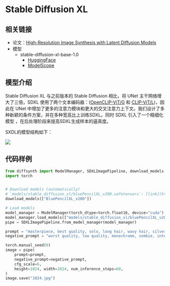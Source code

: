 # Stable Diffusion XL

## 相关链接

* 论文：[High-Resolution Image Synthesis with Latent Diffusion Models](https://arxiv.org/abs/2307.01952)
* 模型
    * stable-diffusion-xl-base-1.0
        * [HuggingFace](https://huggingface.co/stabilityai/stable-diffusion-xl-base-1.0)
        * [ModelScope](https://modelscope.cn/models/AI-ModelScope/stable-diffusion-xl-base-1.0)


## 模型介绍

Stable Diffusion XL 与之前版本的 Stable Diffusion 相比，将 UNet 主干网络增大了三倍，SDXL 使用了两个文本编码器：([OpenCLIP-ViT/G](https://github.com/mlfoundations/open_clip) 和 [CLIP-ViT/L](https://github.com/openai/CLIP/tree/main))，因此在 UNet 中增加了更多的注意力模块和更大的交叉注意力上下文。我们设计了多种新颖的条件方案，并在多种宽高比上训练SDXL。同时 SDXL 引入了一个精细化模型 ，在后处理阶段来提高SDXL生成样本的逼真度。

SXDL的模型结构如下：

![](https://github.com/user-attachments/assets/1f94bbe3-a2f4-410b-9f68-d500bf91b0f0)


## 代码样例

```python
from diffsynth import ModelManager, SDXLImagePipeline, download_models
import torch


# Download models (automatically)
# `models/stable_diffusion_xl/bluePencilXL_v200.safetensors`: [link](https://civitai.com/api/download/models/245614?type=Model&format=SafeTensor&size=pruned&fp=fp16)
download_models(["BluePencilXL_v200"])

# Load models
model_manager = ModelManager(torch_dtype=torch.float16, device="cuda")
model_manager.load_models(["models/stable_diffusion_xl/bluePencilXL_v200.safetensors"])
pipe = SDXLImagePipeline.from_model_manager(model_manager)

prompt = "masterpiece, best quality, solo, long hair, wavy hair, silver hair, blue eyes, blue dress, medium breasts, dress, underwater, air bubble, floating hair, refraction, portrait,"
negative_prompt = "worst quality, low quality, monochrome, zombie, interlocked fingers, Aissist, cleavage, nsfw,"

torch.manual_seed(0)
image = pipe(
    prompt=prompt,
    negative_prompt=negative_prompt,
    cfg_scale=6,
    height=1024, width=1024, num_inference_steps=60,
)
image.save("1024.jpg")

```

